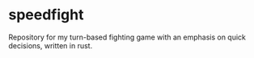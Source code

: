 # speedfight
Repository for my turn-based fighting game with an emphasis on quick decisions, written in rust.

